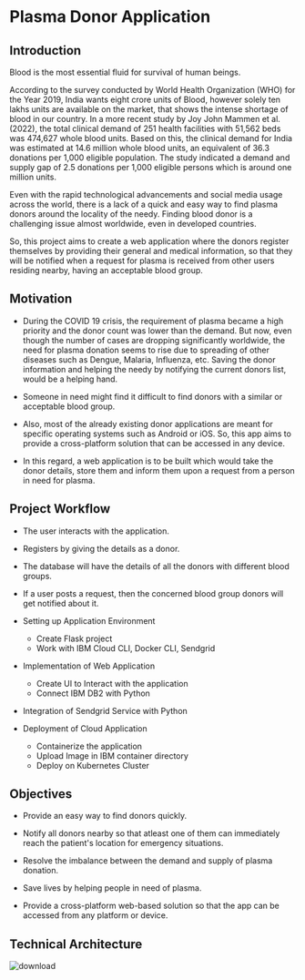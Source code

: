 # Plasma Donor Application

## Introduction

Blood is the most essential fluid for survival of human beings. 

According to the survey conducted by World Health Organization (WHO) for the Year 2019, India wants eight crore units of Blood, however solely ten lakhs units are available on the market, that shows the intense shortage of blood in our country. In a more recent study by Joy John Mammen et al. (2022), the total clinical demand of 251 health facilities with 51,562 beds was 474,627 whole blood units. Based on this, the clinical demand for India was estimated at 14.6 million whole blood units, an equivalent of 36.3 donations per 1,000 eligible population. The study indicated a demand and supply gap of 2.5 donations per 1,000 eligible persons which is around one million units.

Even with the rapid technological advancements and social media usage across the world, there is a lack of a quick and easy way to find plasma donors around the locality of the needy. Finding blood donor is a challenging issue almost worldwide, even in developed countries.

So, this project aims to create a web application where the donors register themselves by providing their general and medical information, so that they will be notified when a request for plasma is received from other users residing nearby, having an acceptable blood group.


## Motivation

- During the COVID 19 crisis, the requirement of plasma became a high priority and the donor count was lower than the demand. But now, even though the number of cases are dropping significantly worldwide, the need for plasma donation seems to rise due to spreading of other diseases such as Dengue, Malaria, Influenza, etc. Saving the donor information and helping the needy by notifying the current donors list, would be a helping hand.

- Someone in need might find it difficult to find donors with a similar or acceptable blood group.

- Also, most of the already existing donor applications are meant for specific operating systems such as Android or iOS. So, this app aims to provide a cross-platform solution that can be accessed in any device.

- In this regard, a web application is to be built which would take the donor details, store them and inform them upon a request from a person in need for plasma.


## Project Workflow

- The user interacts with the application.

- Registers by giving the details as a donor.

- The database will have the details of all the donors with different blood groups.

- If a user posts a request, then the concerned blood group donors will get notified about it.


- Setting up Application Environment
    - Create Flask project
    - Work with IBM Cloud CLI, Docker CLI, Sendgrid

- Implementation of Web Application 
   - Create UI to Interact with the application
   - Connect IBM DB2 with Python

- Integration of Sendgrid Service with Python

- Deployment of Cloud Application
   - Containerize the application
   - Upload Image in IBM container directory
   - Deploy on Kubernetes Cluster


## Objectives

- Provide an easy way to find donors quickly.

- Notify all donors nearby so that atleast one of them can immediately reach the patient's location for emergency situations.

- Resolve the imbalance between the demand and supply of plasma donation.

- Save lives by helping people in need of plasma.

- Provide a cross-platform web-based solution so that the app can be accessed from any platform or device.


## Technical Architecture
![download](https://user-images.githubusercontent.com/81003334/190962386-7ca9d0a8-a899-4abb-aeb7-d948ec8262ae.png)



